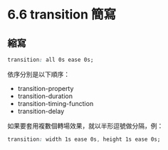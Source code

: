 # 6.6 transition 簡寫

## 縮寫

```css
transition: all 0s ease 0s;
```

依序分別是以下順序：

* transition-property
* transition-duration
* transition-timing-function
* transition-delay

如果要套用複數個轉場效果，就以半形逗號做分隔，例：

```css
transition: width 1s ease 0s, height 1s ease 0s;
```



